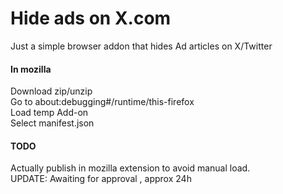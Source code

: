 # Hide ads on X.com
Just a simple browser addon that hides Ad articles on X/Twitter

#### In mozilla 
Download zip/unzip  
Go to about:debugging#/runtime/this-firefox  
Load temp Add-on  
Select manifest.json  

#### TODO
Actually publish in mozilla extension to avoid manual load.  
UPDATE: Awaiting for approval , approx 24h

